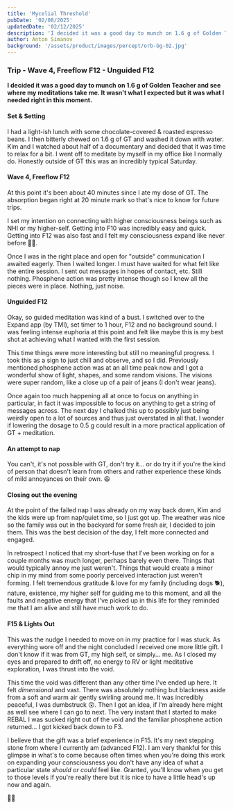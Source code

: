 ```yaml
---
title: 'Mycelial Threshold'
pubDate: '02/08/2025'
updatedDate: '02/12/2025'
description: 'I decided it was a good day to munch on 1.6 g of Golden Teacher and see where my meditations take me. It wasnt what I expected but it was what I needed right in this moment.'
author: Anton Simanov
background: '/assets/product/images/percept/orb-bg-02.jpg'
---
```


### Trip - Wave 4, Freeflow F12 - Unguided F12

**I decided it was a good day to munch on 1.6 g of Golden Teacher and see where my meditations take me. It wasn't what I expected but it was what I needed right in this moment.**

#### Set & Setting

I had a light-ish lunch with some chocolate-covered & roasted espresso beans. I then bitterly chewed on 1.6 g of GT and washed it down with water. Kim and I watched about half of a documentary and decided that it was time to relax for a bit. I went off to meditate by myself in my office like I normally do. Honestly outside of GT this was an incredibly typical Saturday. 

#### Wave 4, Freeflow F12

At this point it's been about 40 minutes since I ate my dose of GT. The absorption began right at 20 minute mark so that's nice to know for future trips. 

I set my intention on connecting with higher consciousness beings such as NHI or my higher-self. Getting into F10 was incredibly easy and quick. Getting into F12 was also fast and I felt my consciousness expand like never before 👍🏻. 

Once I was in the right place and open for "outside" communication I awaited eagerly. Then I waited longer. I must have waited for what felt like the entire session. I sent out messages in hopes of contact, etc. Still nothing. Phosphene action was pretty intense though so I knew all the pieces were in place. Nothing, just noise. 

#### Unguided F12

Okay, so guided meditation was kind of a bust. I switched over to the Expand app (by TMI), set timer to 1 hour, F12 and no background sound. I was feeling intense euphoria at this point and felt like maybe this is my best shot at achieving what I wanted with the first session. 

This time things were more interesting but still no meaningful progress. I took this as a sign to just chill and observe, and so I did. Previously mentioned phosphene action was at an all time peak now and I got a wonderful show of light, shapes, and some random visions. The visions were super random, like a close up of a pair of jeans (I don't wear jeans). 

Once again too much happening all at once to focus on anything in particular, in fact it was impossible to focus on anything to get a string of messages across. The next day I chalked this up to possibly just being weirdly open to a lot of sources and thus just overstated in all that. I wonder if lowering the dosage to 0.5 g could result in a more practical application of GT + meditation. 

#### An attempt to nap

You can't, it's not possible with GT, don't try it... or do try it if you're the kind of person that doesn't learn from others and rather experience these kinds of mild annoyances on their own. 😆 

#### Closing out the evening

At the point of the failed nap I was already on my way back down, Kim and the kids were up from nap/quiet time, so I just got up. The weather was nice so the family was out in the backyard for some fresh air, I decided to join them. This was the best decision of the day, I felt more connected and engaged. 

In retrospect I noticed that my short-fuse that I've been working on for a couple months was much longer, perhaps barely even there. Things that would typically annoy me just weren't. Things that would create a minor chip in my mind from some poorly perceived interaction just weren't forming. I felt tremendous gratitude & love for my family (including dogs 🐕), nature, existence, my higher self for guiding me to this moment, and all the faults and negative energy that I've picked up in this life for they reminded me that I am alive and still have much work to do.

#### F15 & Lights Out

This was the nudge I needed to move on in my practice for I was stuck. As everything wore off and the night concluded I received one more little gift. I don't know if it was from GT, my high self, or simply... me. As I closed my eyes and prepared to drift off, no energy to RV or light meditative exploration, I was thrust into the void. 

This time the void was different than any other time I've ended up here. It felt *dimensional* and vast. There was absolutely nothing but blackness aside from a soft and warm air gently swirling around me. It was incredibly peaceful, I was dumbstruck 😲. Then I got an idea, if I'm already here might as well see where I can go to next. The very instant that I started to make REBAL I was sucked right out of the void and the familiar phosphene action returned... I got kicked back down to F3. 

I believe that the gift was a brief experience in F15. It's my next stepping stone from where I currently am (advanced F12). I am very thankful for this glimpse in what's to come because often times when you're doing this work on expanding your consciousness you don't have any idea of what a particular state *should or could* feel like. Granted, you'll know when you get to those levels if you're really there but it is nice to have a little head's up now and again. 

🍄‍🟫